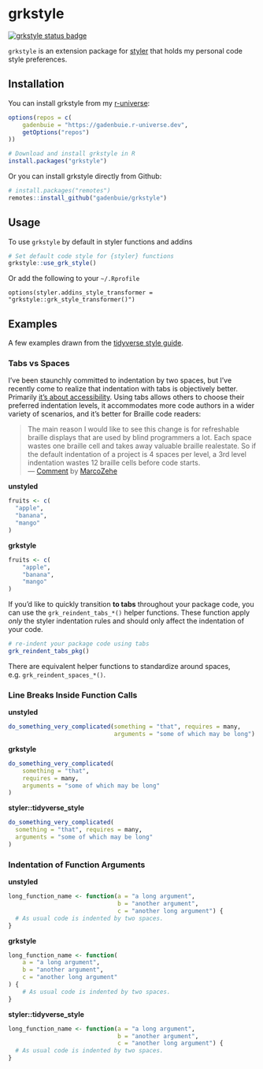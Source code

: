 
<!-- README.md is generated from README.Rmd. Please edit that file -->

# grkstyle

<!-- badges: start -->

[![grkstyle status
badge](https://gadenbuie.r-universe.dev/badges/grkstyle)](https://gadenbuie.r-universe.dev)
<!-- badges: end -->

`grkstyle` is an extension package for
[styler](https://styler.r-lib.org) that holds my personal code style
preferences.

## Installation

You can install grkstyle from my
[r-universe](https://gadenbuie.r-universe.dev):

``` r
options(repos = c(
    gadenbuie = "https://gadenbuie.r-universe.dev",
    getOptions("repos")
))

# Download and install grkstyle in R
install.packages("grkstyle")
```

Or you can install grkstyle directly from Github:

``` r
# install.packages("remotes")
remotes::install_github("gadenbuie/grkstyle")
```

## Usage

To use `grkstyle` by default in styler functions and addins

``` r
# Set default code style for {styler} functions
grkstyle::use_grk_style()
```

Or add the following to your `~/.Rprofile`

    options(styler.addins_style_transformer = "grkstyle::grk_style_transformer()")

## Examples

A few examples drawn from the [tidyverse style
guide](https://style.tidyverse.org).

### Tabs vs Spaces

I’ve been staunchly committed to indentation by two spaces, but I’ve
recently come to realize that indentation with tabs is objectively
better. Primarily [it’s about
accessibility](https://alexandersandberg.com/articles/default-to-tabs-instead-of-spaces-for-an-accessible-first-environment/).
Using tabs allows others to choose their preferred indentation levels,
it accommodates more code authors in a wider variety of scenarios, and
it’s better for Braille code readers:

> The main reason I would like to see this change is for refreshable
> braille displays that are used by blind programmers a lot. Each space
> wastes one braille cell and takes away valuable braille realestate. So
> if the default indentation of a project is 4 spaces per level, a 3rd
> level indentation wastes 12 braille cells before code starts.  
> —
> [Comment](https://github.com/prettier/prettier/issues/7475#issuecomment-668544890)
> by [MarcoZehe](https://github.com/MarcoZehe)

**unstyled**

``` r
fruits <- c(
  "apple",
  "banana",
  "mango"
)
```

**grkstyle**

``` r
fruits <- c(
    "apple",
    "banana",
    "mango"
)
```

If you’d like to quickly transition **to tabs** throughout your package
code, you can use the `grk_reindent_tabs_*()` helper functions. These
function apply *only* the styler indentation rules and should only
affect the indentation of your code.

``` r
# re-indent your package code using tabs
grk_reindent_tabs_pkg()
```

There are equivalent helper functions to standardize around spaces,
e.g. `grk_reindent_spaces_*()`.

### Line Breaks Inside Function Calls

**unstyled**

``` r
do_something_very_complicated(something = "that", requires = many,
                              arguments = "some of which may be long")
```

**grkstyle**

``` r
do_something_very_complicated(
    something = "that",
    requires = many,
    arguments = "some of which may be long"
) 
```

**styler::tidyverse_style**

``` r
do_something_very_complicated(
  something = "that", requires = many,
  arguments = "some of which may be long"
) 
```

### Indentation of Function Arguments

**unstyled**

``` r
long_function_name <- function(a = "a long argument",
                               b = "another argument",
                               c = "another long argument") {
  # As usual code is indented by two spaces.
}
```

**grkstyle**

``` r
long_function_name <- function(
    a = "a long argument",
    b = "another argument",
    c = "another long argument"
) {
    # As usual code is indented by two spaces.
} 
```

**styler::tidyverse_style**

``` r
long_function_name <- function(a = "a long argument",
                               b = "another argument",
                               c = "another long argument") {
  # As usual code is indented by two spaces.
} 
```
